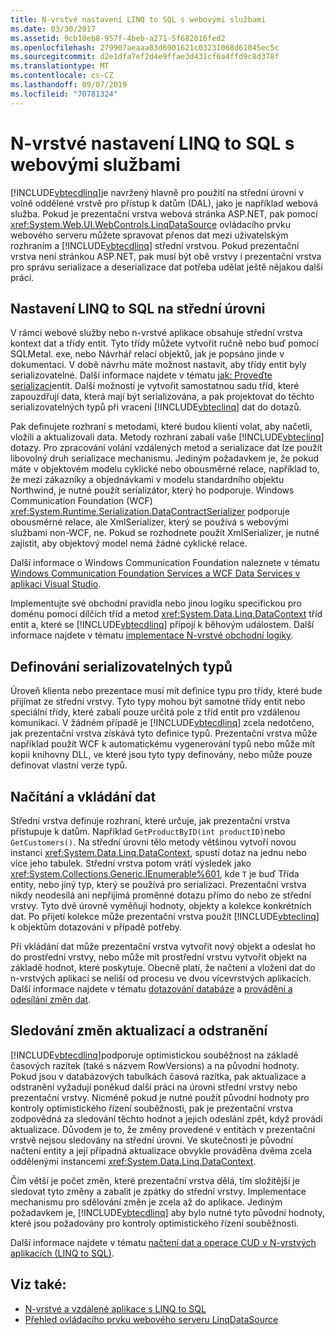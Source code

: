 ```yaml
---
title: N-vrstvé nastavení LINQ to SQL s webovými službami
ms.date: 03/30/2017
ms.assetid: 9cb10eb8-957f-4beb-a271-5f682016fed2
ms.openlocfilehash: 279907aeaaa83d6901621c03231068d61045ec5c
ms.sourcegitcommit: d2e1dfa7ef2d4e9ffae3d431cf6a4ffd9c8d378f
ms.translationtype: MT
ms.contentlocale: cs-CZ
ms.lasthandoff: 09/07/2019
ms.locfileid: "70781324"
---
```

# <a name="linq-to-sql-n-tier-with-web-services"></a>N-vrstvé nastavení LINQ to SQL s webovými službami
[!INCLUDE[vbtecdlinq](../../../../../../includes/vbtecdlinq-md.md)]je navržený hlavně pro použití na střední úrovni v volně oddělené vrstvě pro přístup k datům (DAL), jako je například webová služba. Pokud je prezentační vrstva webová stránka ASP.NET, pak pomocí <xref:System.Web.UI.WebControls.LinqDataSource> ovládacího prvku webového serveru můžete spravovat přenos dat mezi uživatelským rozhraním a [!INCLUDE[vbtecdlinq](../../../../../../includes/vbtecdlinq-md.md)] střední vrstvou. Pokud prezentační vrstva není stránkou ASP.NET, pak musí být obě vrstvy i prezentační vrstva pro správu serializace a deserializace dat potřeba udělat ještě nějakou další práci.  
  
## <a name="setting-up-linq-to-sql-on-the-middle-tier"></a>Nastavení LINQ to SQL na střední úrovni  
 V rámci webové služby nebo n-vrstvé aplikace obsahuje střední vrstva kontext dat a třídy entit. Tyto třídy můžete vytvořit ručně nebo buď pomocí SQLMetal. exe, nebo Návrhář relací objektů, jak je popsáno jinde v dokumentaci. V době návrhu máte možnost nastavit, aby třídy entit byly serializovatelné. Další informace najdete v tématu [jak: Proveďte serializaci](how-to-make-entities-serializable.md)entit. Další možností je vytvořit samostatnou sadu tříd, které zapouzdřují data, která mají být serializována, a pak projektovat do těchto serializovatelných typů při vracení [!INCLUDE[vbteclinq](../../../../../../includes/vbteclinq-md.md)] dat do dotazů.  
  
 Pak definujete rozhraní s metodami, které budou klienti volat, aby načetli, vložili a aktualizovali data. Metody rozhraní zabalí vaše [!INCLUDE[vbteclinq](../../../../../../includes/vbteclinq-md.md)] dotazy. Pro zpracování volání vzdálených metod a serializace dat lze použít libovolný druh serializace mechanismu. Jediným požadavkem je, že pokud máte v objektovém modelu cyklické nebo obousměrné relace, například to, že mezi zákazníky a objednávkami v modelu standardního objektu Northwind, je nutné použít serializátor, který ho podporuje. Windows Communication Foundation (WCF) <xref:System.Runtime.Serialization.DataContractSerializer> podporuje obousměrné relace, ale XmlSerializer, který se používá s webovými službami non-WCF, ne. Pokud se rozhodnete použít XmlSerializer, je nutné zajistit, aby objektový model nemá žádné cyklické relace.  
  
 Další informace o Windows Communication Foundation naleznete v tématu [Windows Communication Foundation Services a WCF Data Services v aplikaci Visual Studio](/visualstudio/data-tools/windows-communication-foundation-services-and-wcf-data-services-in-visual-studio).  
  
 Implementujte své obchodní pravidla nebo jinou logiku specifickou pro doménu pomocí dílčích tříd a metod <xref:System.Data.Linq.DataContext> tříd entit a, které se [!INCLUDE[vbtecdlinq](../../../../../../includes/vbtecdlinq-md.md)] připojí k běhovým událostem. Další informace najdete v tématu [implementace N-vrstvé obchodní logiky](implementing-business-logic-linq-to-sql.md).  
  
## <a name="defining-the-serializable-types"></a>Definování serializovatelných typů  
 Úroveň klienta nebo prezentace musí mít definice typu pro třídy, které bude přijímat ze střední vrstvy. Tyto typy mohou být samotné třídy entit nebo speciální třídy, které zabalí pouze určitá pole z tříd entit pro vzdálenou komunikaci. V žádném případě je [!INCLUDE[vbtecdlinq](../../../../../../includes/vbtecdlinq-md.md)] zcela nedotčeno, jak prezentační vrstva získává tyto definice typů. Prezentační vrstva může například použít WCF k automatickému vygenerování typů nebo může mít kopii knihovny DLL, ve které jsou tyto typy definovány, nebo může pouze definovat vlastní verze typů.  
  
## <a name="retrieving-and-inserting-data"></a>Načítání a vkládání dat  
 Střední vrstva definuje rozhraní, které určuje, jak prezentační vrstva přistupuje k datům. Například `GetProductByID(int productID)`nebo `GetCustomers()`. Na střední úrovni tělo metody většinou vytvoří novou instanci <xref:System.Data.Linq.DataContext>, spustí dotaz na jednu nebo více jeho tabulek. Střední vrstva potom vrátí výsledek jako <xref:System.Collections.Generic.IEnumerable%601>, kde `T` je buď Třída entity, nebo jiný typ, který se používá pro serializaci. Prezentační vrstva nikdy neodesílá ani nepřijímá proměnné dotazu přímo do nebo ze střední vrstvy. Tyto dvě úrovně vyměňují hodnoty, objekty a kolekce konkrétních dat. Po přijetí kolekce může prezentační vrstva použít [!INCLUDE[vbteclinq](../../../../../../includes/vbteclinq-md.md)] k objektům dotazování v případě potřeby.  
  
 Při vkládání dat může prezentační vrstva vytvořit nový objekt a odeslat ho do prostřední vrstvy, nebo může mít prostřední vrstvu vytvořit objekt na základě hodnot, které poskytuje. Obecně platí, že načtení a vložení dat do n-vrstvých aplikací se neliší od procesu ve dvou vícevrstvých aplikacích. Další informace najdete v tématu [dotazování databáze](querying-the-database.md) a [provádění a odesílání změn dat](making-and-submitting-data-changes.md).  
  
## <a name="tracking-changes-for-updates-and-deletes"></a>Sledování změn aktualizací a odstranění  
 [!INCLUDE[vbtecdlinq](../../../../../../includes/vbtecdlinq-md.md)]podporuje optimistickou souběžnost na základě časových razítek (také s názvem RowVersions) a na původní hodnoty. Pokud jsou v databázových tabulkách časová razítka, pak aktualizace a odstranění vyžadují poněkud další práci na úrovni střední vrstvy nebo prezentační vrstvy. Nicméně pokud je nutné použít původní hodnoty pro kontroly optimistického řízení souběžnosti, pak je prezentační vrstva zodpovědná za sledování těchto hodnot a jejich odeslání zpět, když provádí aktualizace. Důvodem je to, že změny provedené v entitách v prezentační vrstvě nejsou sledovány na střední úrovni. Ve skutečnosti je původní načtení entity a její případná aktualizace obvykle prováděna dvěma zcela oddělenými instancemi <xref:System.Data.Linq.DataContext>.  
  
 Čím větší je počet změn, které prezentační vrstva dělá, tím složitější je sledovat tyto změny a zabalit je zpátky do střední vrstvy. Implementace mechanismu pro sdělování změn je zcela až do aplikace. Jediným požadavkem je, [!INCLUDE[vbtecdlinq](../../../../../../includes/vbtecdlinq-md.md)] aby bylo nutné tyto původní hodnoty, které jsou požadovány pro kontroly optimistického řízení souběžnosti.  
  
 Další informace najdete v tématu [načtení dat a operace CUD v N-vrstvých aplikacích (LINQ to SQL)](data-retrieval-and-cud-operations-in-n-tier-applications.md).  
  
## <a name="see-also"></a>Viz také:

- [N-vrstvé a vzdálené aplikace s LINQ to SQL](n-tier-and-remote-applications-with-linq-to-sql.md)
- [Přehled ovládacího prvku webového serveru LinqDataSource](https://docs.microsoft.com/previous-versions/aspnet/bb547113(v=vs.100))
